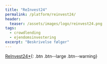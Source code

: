 ```yaml
---
title: "ReInvest24"
permalink: /platform/reinvest24/
header:
  teaser: /assets/images/logo/reinvest24.png
tags:
  - crowdlending
  - ejendomsinvestering
excerpt: "Beskrivelse følger"
---
```


[ReInvest24*](/go/reinvest24/){: .btn .btn--large .btn--warning}
